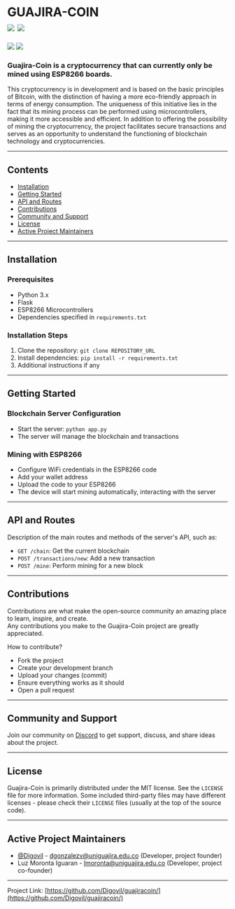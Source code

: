 <!--
*** Official Guajira Coin
*** digovil, 2023-Present
-->


<h1>
  GUAJIRA-COIN
  <br>
  <a href="https://github.com/Digovil/guajiracoin">
    <img src="https://badgen.net/badge/icon/English?icon=&label" /></a>
  <a href="https://github.com/Digovil/guajiracoin/blob/master/Resources/readme_translations/README_es.md">
    <img src="https://badgen.net/badge/icon/Español?icon=&label" /></a>
  
</h1>
<a href="https://t.me/GuajiraCoinBot">
  <img src="https://badgen.net/badge/icon/Wallet?icon=bitcoin&label" /></a>
<a href="https://github.com/Digovil/guajiracoin/releases/latest">
  <img src="https://img.shields.io/badge/release-latest-ff640a.svg?style=for-the-badge" /></a>
<br>

<h3>
  Guajira-Coin is a cryptocurrency that can currently only be mined using ESP8266 boards.
</h3>

This cryptocurrency is in development and is based on the basic principles of Bitcoin, with the distinction of having a more eco-friendly approach in terms of energy consumption. The uniqueness of this initiative lies in the fact that its mining process can be performed using microcontrollers, making it more accessible and efficient. In addition to offering the possibility of mining the cryptocurrency, the project facilitates secure transactions and serves as an opportunity to understand the functioning of blockchain technology and cryptocurrencies.

---

## Contents
- [Installation](#installation)
- [Getting Started](#getting-started)
- [API and Routes](#api-and-routes)
- [Contributions](#contributions)
- [Community and Support](#community-and-support)
- [License](#license)
- [Active Project Maintainers](#active-project-maintainers)

---

## Installation

### Prerequisites
- Python 3.x
- Flask
- ESP8266 Microcontrollers
- Dependencies specified in `requirements.txt`

### Installation Steps
1. Clone the repository: `git clone REPOSITORY_URL`
2. Install dependencies: `pip install -r requirements.txt`
3. Additional instructions if any

---

## Getting Started

### Blockchain Server Configuration
- Start the server: `python app.py`
- The server will manage the blockchain and transactions

### Mining with ESP8266
- Configure WiFi credentials in the ESP8266 code
- Add your wallet address
- Upload the code to your ESP8266
- The device will start mining automatically, interacting with the server

---

## API and Routes

Description of the main routes and methods of the server's API, such as:
- `GET /chain`: Get the current blockchain
- `POST /transactions/new`: Add a new transaction
- `POST /mine`: Perform mining for a new block

---

## Contributions

Contributions are what make the open-source community an amazing place to learn, inspire, and create.<br>
Any contributions you make to the Guajira-Coin project are greatly appreciated.

How to contribute?

*   Fork the project
*   Create your development branch
*   Upload your changes (commit)
*   Ensure everything works as it should
*   Open a pull request

---

## Community and Support

Join our community on [Discord](https://discord.gg/yAW2ddkhuk) to get support, discuss, and share ideas about the project.

---

## License

Guajira-Coin is primarily distributed under the MIT license. See the `LICENSE` file for more information.
Some included third-party files may have different licenses - please check their `LICENSE` files (usually at the top of the source code).

---

## Active Project Maintainers

*   [@Digovil](https://github.com/Digovil/) - dgonzalezv@uniguajira.edu.co (Developer, project founder)
*   Luz Moronta Iguaran - lmoronta@uniguajira.edu.co (Developer, project co-founder)

<hr>

Project Link: [https://github.com/Digovil/guajiracoin/](https://github.com/Digovil/guajiracoin/)
